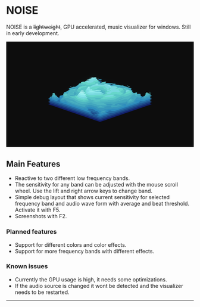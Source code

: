 ﻿# NOISE

NOISE is a ~~lightweight~~, GPU accelerated, music visualizer for windows. Still in early development.

![Example](Examples/Screenshots/main.png)

## Main Features

- Reactive to two different low frequency bands.
- The sensitivity for any band can be adjusted with the mouse scroll wheel. Use the lift and right arrow keys to change band.
- Simple debug layout that shows current sensitivity for selected frequency band and audio wave form with average and beat threshold. Activate it with F5.
- Screenshots with F2.

### Planned features

- Support for different colors and color effects.
- Support for more frequency bands with different effects.

### Known issues

- Currently the GPU usage is high, it needs some optimizations.
- If the audio source is changed it wont be detected and the visualizer needs to be restarted.

---
